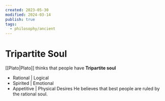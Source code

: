 ```yaml
---
created: 2023-05-30
modified: 2024-03-14
publish: true
tags:
  - philosophy/ancient
---
```


# Tripartite Soul
[[Plato|Plato]] thinks that people have **Tripartite soul**
- Rational | Logical
- Spirited | Emotional
- Appetitive | Physical Desires
He believes that best people are ruled by the rational soul.